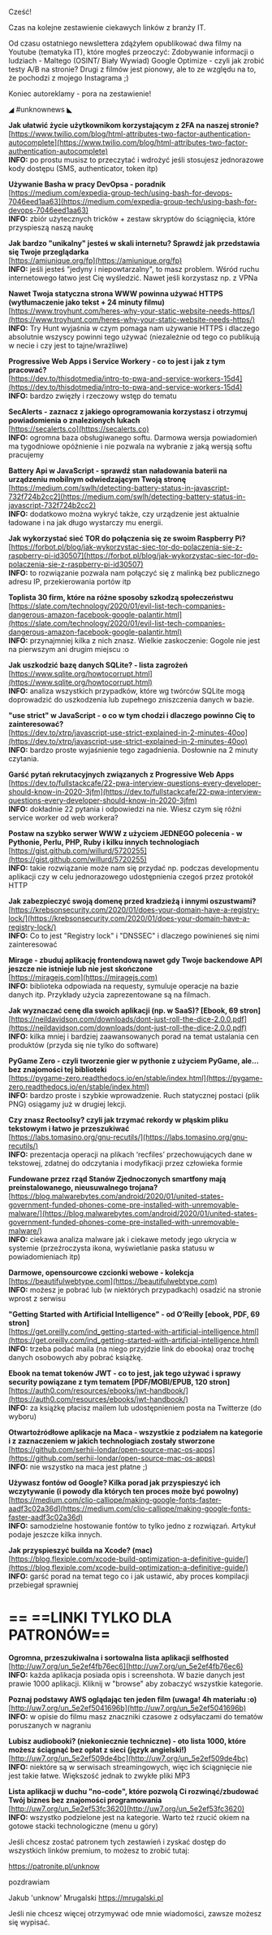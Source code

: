 Cześć!

Czas na kolejne zestawienie ciekawych linków z branży IT.

Od czasu ostatniego newslettera zdążyłem opublikować dwa filmy na Youtube (tematyka IT), które mogłeś przeoczyć:
Zdobywanie informacji o ludziach - Maltego (OSINT/ Biały Wywiad)
Google Optimize - czyli jak zrobić testy A/B na stronie?
Drugi z filmów jest pionowy, ale to ze względu na to, że pochodzi z mojego Instagrama ;)

 

Koniec autoreklamy - pora na zestawienie!

 

◢ #unknownews ◣

**Jak ułatwić życie użytkownikom korzystającym z 2FA na naszej stronie?**  
[https://www.twilio.com/blog/html-attributes-two-factor-authentication-autocomplete](https://www.twilio.com/blog/html-attributes-two-factor-authentication-autocomplete)  
**INFO:** po prostu musisz to przeczytać i wdrożyć jeśli stosujesz jednorazowe kody dostępu (SMS, authenticator, token itp)  

**Używanie Basha w pracy DevOpsa - poradnik**  
[https://medium.com/expedia-group-tech/using-bash-for-devops-7046eed1aa63](https://medium.com/expedia-group-tech/using-bash-for-devops-7046eed1aa63)  
**INFO:** zbiór użytecznych tricków + zestaw skryptów do ściągnięcia, które przyspieszą naszą naukę  

**Jak bardzo "unikalny" jesteś w skali internetu? Sprawdź jak przedstawia się Twoje przeglądarka**  
[https://amiunique.org/fp](https://amiunique.org/fp)  
**INFO:** jeśli jesteś "jedyny i niepowtarzalny", to masz problem. Wśród ruchu internetowego łatwo jest Cię wyśledzić. Nawet jeśli korzystasz np. z VPNa  

**Nawet Twoja statyczna strona WWW powinna używać HTTPS (wytłumaczenie jako tekst + 24 minuty filmu)**  
[https://www.troyhunt.com/heres-why-your-static-website-needs-https/](https://www.troyhunt.com/heres-why-your-static-website-needs-https/)  
**INFO:** Try Hunt wyjaśnia w czym pomaga nam używanie HTTPS i dlaczego absolutnie wszyscy powinni tego używać (niezależnie od tego co publikują w necie i czy jest to tajne/wrażliwe)  

**Progressive Web Apps i Service Workery - co to jest i jak z tym pracować?**  
[https://dev.to/thisdotmedia/intro-to-pwa-and-service-workers-15d4](https://dev.to/thisdotmedia/intro-to-pwa-and-service-workers-15d4)  
**INFO:** bardzo zwięzły i rzeczowy wstęp do tematu  

**SecAlerts - zaznacz z jakiego oprogramowania korzystasz i otrzymuj powiadomienia o znalezionych lukach**  
[https://secalerts.co](https://secalerts.co)  
**INFO:** ogromna baza obsługiwanego softu. Darmowa wersja powiadomień ma tygodniowe opóźnienie i nie pozwala na wybranie z jaką wersją softu pracujemy  

**Battery Api w JavaScript - sprawdź stan naładowania baterii na urządzeniu mobilnym odwiedzającym Twoją stronę**  
[https://medium.com/swlh/detecting-battery-status-in-javascript-732f724b2cc2](https://medium.com/swlh/detecting-battery-status-in-javascript-732f724b2cc2)  
**INFO:** dodatkowo można wykryć także, czy urządzenie jest aktualnie ładowane i na jak długo wystarczy mu energii.  

**Jak wykorzystać sieć TOR do połączenia się ze swoim Raspberry Pi?**  
[https://forbot.pl/blog/jak-wykorzystac-siec-tor-do-polaczenia-sie-z-raspberry-pi-id30507](https://forbot.pl/blog/jak-wykorzystac-siec-tor-do-polaczenia-sie-z-raspberry-pi-id30507)  
**INFO:** to rozwiązanie pozwala nam połączyć się z malinką bez publicznego adresu IP, przekierowania portów itp  

**Toplista 30 firm, które na różne sposoby szkodzą społeczeństwu**  
[https://slate.com/technology/2020/01/evil-list-tech-companies-dangerous-amazon-facebook-google-palantir.html](https://slate.com/technology/2020/01/evil-list-tech-companies-dangerous-amazon-facebook-google-palantir.html)  
**INFO:** przynajmniej kilka z nich znasz. Wielkie zaskoczenie: Gogole nie jest na pierwszym ani drugim miejscu :o  

**Jak uszkodzić bazę danych SQLite? - lista zagrożeń**  
[https://www.sqlite.org/howtocorrupt.html](https://www.sqlite.org/howtocorrupt.html)  
**INFO:** analiza wszystkich przypadków, które wg twórców SQLite mogą doprowadzić do uszkodzenia lub zupełnego zniszczenia danych w bazie.  

**"use strict" w JavaScript - o co w tym chodzi i dlaczego powinno Cię to zainteresować?**  
[https://dev.to/xtrp/javascript-use-strict-explained-in-2-minutes-40oo](https://dev.to/xtrp/javascript-use-strict-explained-in-2-minutes-40oo)  
**INFO:** bardzo proste wyjaśnienie tego zagadnienia. Dosłownie na 2 minuty czytania.  

**Garść pytań rekrutacyjnych związanych z Progressive Web Apps**  
[https://dev.to/fullstackcafe/22-pwa-interview-questions-every-developer-should-know-in-2020-3jfm](https://dev.to/fullstackcafe/22-pwa-interview-questions-every-developer-should-know-in-2020-3jfm)  
**INFO:** dokładnie 22 pytania i odpowiedzi na nie. Wiesz czym się różni service worker od web workera?  

**Postaw na szybko serwer WWW z użyciem JEDNEGO polecenia - w Pythonie, Perlu, PHP, Ruby i kilku innych technologiach**  
[https://gist.github.com/willurd/5720255](https://gist.github.com/willurd/5720255)  
**INFO:** takie rozwiązanie może nam się przydać np. podczas developmentu aplikacji czy w celu jednorazowego udostępnienia czegoś przez protokół HTTP  

**Jak zabezpieczyć swoją domenę przed kradzieżą i innymi oszustwami?**  
[https://krebsonsecurity.com/2020/01/does-your-domain-have-a-registry-lock/](https://krebsonsecurity.com/2020/01/does-your-domain-have-a-registry-lock/)  
**INFO:** Co to jest "Registry lock" i "DNSSEC" i dlaczego powinieneś się nimi zainteresować  

**Mirage - zbuduj aplikację frontendową nawet gdy Twoje backendowe API jeszcze nie istnieje lub nie jest skończone**  
[https://miragejs.com](https://miragejs.com)  
**INFO:** biblioteka odpowiada na requesty, symuluje operacje na bazie danych itp. Przykłady użycia zaprezentowane są na filmach.  

**Jak wyznaczać cenę dla swoich aplikacji (np. w SaaS)? [Ebook, 69 stron]**  
[https://neildavidson.com/downloads/dont-just-roll-the-dice-2.0.0.pdf](https://neildavidson.com/downloads/dont-just-roll-the-dice-2.0.0.pdf)  
**INFO:** kilka mniej i bardziej zaawansowanych porad na temat ustalania cen produktów (przyda się nie tylko do software)  

**PyGame Zero - czyli tworzenie gier w pythonie z użyciem PyGame, ale... bez znajomości tej biblioteki**  
[https://pygame-zero.readthedocs.io/en/stable/index.html](https://pygame-zero.readthedocs.io/en/stable/index.html)  
**INFO:** bardzo proste i szybkie wprowadzenie. Ruch statycznej postaci (plik PNG) osiągamy już w drugiej lekcji.  

**Czy znasz Rectoolsy? czyli jak trzymać rekordy w płąskim pliku tekstowym i łatwo je przeszukiwać**  
[https://labs.tomasino.org/gnu-recutils/](https://labs.tomasino.org/gnu-recutils/)  
**INFO:** prezentacja operacji na plikach &lsquo;recfiles&rsquo; przechowujących dane w tekstowej, zdatnej do odczytania i modyfikacji przez człowieka formie  

**Fundowane przez rząd Stanów Zjednoczonych smartfony mają preinstalowanego, nieusuwalnego trojana?**  
[https://blog.malwarebytes.com/android/2020/01/united-states-government-funded-phones-come-pre-installed-with-unremovable-malware/](https://blog.malwarebytes.com/android/2020/01/united-states-government-funded-phones-come-pre-installed-with-unremovable-malware/)  
**INFO:** ciekawa analiza malware jak i ciekawe metody jego ukrycia w systemie (przeźroczysta ikona, wyświetlanie paska statusu w powiadomieniach itp)  

**Darmowe, opensourcowe czcionki webowe - kolekcja**  
[https://beautifulwebtype.com](https://beautifulwebtype.com)  
**INFO:** możesz je pobrać lub (w niektórych przypadkach) osadzić na stronie wprost z serwisu  

**"Getting Started with Artificial Intelligence" - od O&rsquo;Reilly [ebook, PDF, 69 stron]**  
[https://get.oreilly.com/ind_getting-started-with-artificial-intelligence.html](https://get.oreilly.com/ind_getting-started-with-artificial-intelligence.html)  
**INFO:** trzeba podać maila (na niego przyjdzie link do ebooka) oraz trochę danych osobowych aby pobrać książkę.  

**Ebook na temat tokenów JWT - co to jest, jak tego używać i sprawy security powiązane z tym tematem [PDF/MOBI/EPUB, 120 stron]**  
[https://auth0.com/resources/ebooks/jwt-handbook/](https://auth0.com/resources/ebooks/jwt-handbook/)  
**INFO:** za książkę płacisz mailem lub udostępnieniem posta na Twitterze (do wyboru)  

**Otwartoźródłowe aplikacje na Maca - wszystkie z podziałem na kategorie i z zaznaczeniem w jakich technologiach zostały stworzone**  
[https://github.com/serhii-londar/open-source-mac-os-apps](https://github.com/serhii-londar/open-source-mac-os-apps)  
**INFO:** nie wszystko na maca jest płatne ;)  

**Używasz fontów od Google? Kilka porad jak przyspieszyć ich wczytywanie (i powody dla których ten proces może być powolny)**  
[https://medium.com/clio-calliope/making-google-fonts-faster-aadf3c02a36d](https://medium.com/clio-calliope/making-google-fonts-faster-aadf3c02a36d)  
**INFO:** samodzielne hostowanie fontów to tylko jedno z rozwiązań. Artykuł podaje jeszcze kilka innych.  

**Jak przyspieszyć builda na Xcode? (mac)**  
[https://blog.flexiple.com/xcode-build-optimization-a-definitive-guide/](https://blog.flexiple.com/xcode-build-optimization-a-definitive-guide/)  
**INFO:** garść porad na temat tego co i jak ustawić, aby proces kompilacji przebiegał sprawniej  

== **==LINKI TYLKO DLA PATRONÓW==**
 ==
**Ogromna, przeszukiwalna i sortowalna lista aplikacji selfhosted**  
[http://uw7.org/un_5e2ef4fb76ec6](http://uw7.org/un_5e2ef4fb76ec6)  
**INFO:** każda aplikacja posiada opis i screenshota. W bazie danych jest prawie 1000 aplikacji. Kliknij w "browse" aby zobaczyć wszystkie kategorie.  

**Poznaj podstawy AWS oglądając ten jeden film (uwaga! 4h materiału :o)**  
[http://uw7.org/un_5e2ef5041696b](http://uw7.org/un_5e2ef5041696b)  
**INFO:** w opisie do filmu masz znaczniki czasowe z odsyłaczami do tematów poruszanych w nagraniu  

**Lubisz audiobooki? (niekoniecznie techniczne) - oto lista 1000, które możesz ściągnąć bez opłat z sieci (język angielski!)**  
[http://uw7.org/un_5e2ef509de4bc](http://uw7.org/un_5e2ef509de4bc)  
**INFO:** niektóre są w serwisach streamingowych, więc ich ściągnięcie nie jest takie łatwe. Większość jednak to zwykłe pliki MP3  

**Lista aplikacji w duchu "no-code", które pozwolą Ci rozwinąć/zbudować Twój biznes bez znajomości programowania**  
[http://uw7.org/un_5e2ef53fc3620](http://uw7.org/un_5e2ef53fc3620)  
**INFO:** wszystko podzielone jest na kategorie. Warto też rzucić okiem na gotowe stacki technologiczne (menu u góry)  

 

Jeśli chcesz zostać patronem tych zestawień i zyskać dostęp do wszystkich linków premium, to możesz to zrobić tutaj:

https://patronite.pl/unknow

 
pozdrawiam

Jakub 'unknow' Mrugalski
https://mrugalski.pl
 

Jeśli nie chcesz więcej otrzymywać ode mnie wiadomości, zawsze możesz się wypisać.